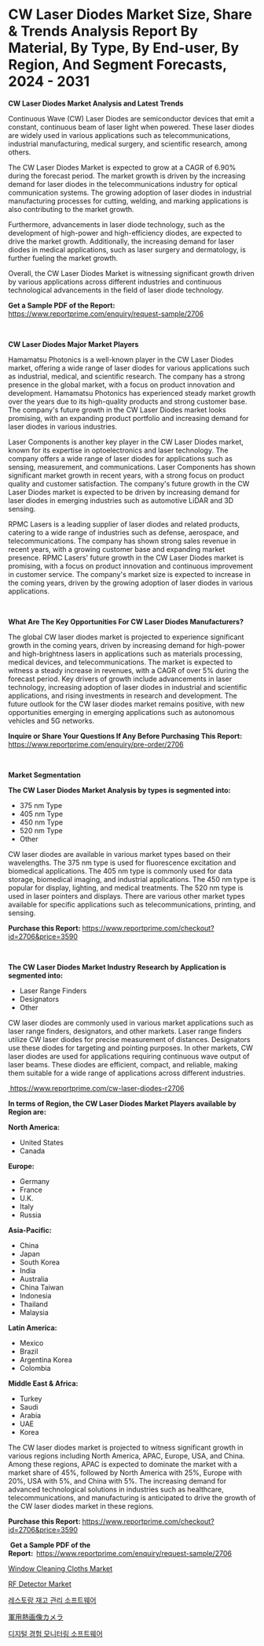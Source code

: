 <p><h1>CW Laser Diodes Market Size, Share & Trends Analysis Report By Material, By Type, By End-user, By Region, And Segment Forecasts, 2024 - 2031</h1></p><p><strong>CW Laser Diodes Market Analysis and Latest Trends</strong></p>
<p><p>Continuous Wave (CW) Laser Diodes are semiconductor devices that emit a constant, continuous beam of laser light when powered. These laser diodes are widely used in various applications such as telecommunications, industrial manufacturing, medical surgery, and scientific research, among others.</p><p>The CW Laser Diodes Market is expected to grow at a CAGR of 6.90% during the forecast period. The market growth is driven by the increasing demand for laser diodes in the telecommunications industry for optical communication systems. The growing adoption of laser diodes in industrial manufacturing processes for cutting, welding, and marking applications is also contributing to the market growth.</p><p>Furthermore, advancements in laser diode technology, such as the development of high-power and high-efficiency diodes, are expected to drive the market growth. Additionally, the increasing demand for laser diodes in medical applications, such as laser surgery and dermatology, is further fueling the market growth.</p><p>Overall, the CW Laser Diodes Market is witnessing significant growth driven by various applications across different industries and continuous technological advancements in the field of laser diode technology.</p></p>
<p><strong>Get a Sample PDF of the Report:&nbsp;</strong> <a href="https://www.reportprime.com/enquiry/request-sample/2706">https://www.reportprime.com/enquiry/request-sample/2706</a></p>
<p>&nbsp;</p>
<p><strong>CW Laser Diodes Major Market Players</strong></p>
<p><p>Hamamatsu Photonics is a well-known player in the CW Laser Diodes market, offering a wide range of laser diodes for various applications such as industrial, medical, and scientific research. The company has a strong presence in the global market, with a focus on product innovation and development. Hamamatsu Photonics has experienced steady market growth over the years due to its high-quality products and strong customer base. The company's future growth in the CW Laser Diodes market looks promising, with an expanding product portfolio and increasing demand for laser diodes in various industries.</p><p>Laser Components is another key player in the CW Laser Diodes market, known for its expertise in optoelectronics and laser technology. The company offers a wide range of laser diodes for applications such as sensing, measurement, and communications. Laser Components has shown significant market growth in recent years, with a strong focus on product quality and customer satisfaction. The company's future growth in the CW Laser Diodes market is expected to be driven by increasing demand for laser diodes in emerging industries such as automotive LiDAR and 3D sensing.</p><p>RPMC Lasers is a leading supplier of laser diodes and related products, catering to a wide range of industries such as defense, aerospace, and telecommunications. The company has shown strong sales revenue in recent years, with a growing customer base and expanding market presence. RPMC Lasers' future growth in the CW Laser Diodes market is promising, with a focus on product innovation and continuous improvement in customer service. The company's market size is expected to increase in the coming years, driven by the growing adoption of laser diodes in various applications.</p></p>
<p>&nbsp;</p>
<p><strong>What Are The Key Opportunities For CW Laser Diodes Manufacturers?</strong></p>
<p><p>The global CW laser diodes market is projected to experience significant growth in the coming years, driven by increasing demand for high-power and high-brightness lasers in applications such as materials processing, medical devices, and telecommunications. The market is expected to witness a steady increase in revenues, with a CAGR of over 5% during the forecast period. Key drivers of growth include advancements in laser technology, increasing adoption of laser diodes in industrial and scientific applications, and rising investments in research and development. The future outlook for the CW laser diodes market remains positive, with new opportunities emerging in emerging applications such as autonomous vehicles and 5G networks.</p></p>
<p><strong>Inquire or Share Your Questions If Any Before Purchasing This Report:</strong> <a href="https://www.reportprime.com/enquiry/pre-order/2706">https://www.reportprime.com/enquiry/pre-order/2706</a></p>
<p>&nbsp;</p>
<p><strong>Market Segmentation</strong></p>
<p><strong>The CW Laser Diodes Market Analysis by types is segmented into:</strong></p>
<p><ul><li>375 nm Type</li><li>405 nm Type</li><li>450 nm Type</li><li>520 nm Type</li><li>Other</li></ul></p>
<p><p>CW laser diodes are available in various market types based on their wavelengths. The 375 nm type is used for fluorescence excitation and biomedical applications. The 405 nm type is commonly used for data storage, biomedical imaging, and industrial applications. The 450 nm type is popular for display, lighting, and medical treatments. The 520 nm type is used in laser pointers and displays. There are various other market types available for specific applications such as telecommunications, printing, and sensing.</p></p>
<p><strong>Purchase this Report:&nbsp;</strong><a href="https://www.reportprime.com/checkout?id=2706&price=3590">https://www.reportprime.com/checkout?id=2706&price=3590</a></p>
<p>&nbsp;</p>
<p><strong>The CW Laser Diodes Market Industry Research by Application is segmented into:</strong></p>
<p><ul><li>Laser Range Finders</li><li>Designators</li><li>Other</li></ul></p>
<p><p>CW laser diodes are commonly used in various market applications such as laser range finders, designators, and other markets. Laser range finders utilize CW laser diodes for precise measurement of distances. Designators use these diodes for targeting and pointing purposes. In other markets, CW laser diodes are used for applications requiring continuous wave output of laser beams. These diodes are efficient, compact, and reliable, making them suitable for a wide range of applications across different industries.</p></p>
<p><a href="https://www.reportprime.com/cw-laser-diodes-r2706">&nbsp;https://www.reportprime.com/cw-laser-diodes-r2706</a></p>
<p><strong>In terms of Region, the CW Laser Diodes Market Players available by Region are:</strong></p>
<p>
    <p> <strong> North America: </strong>
        <ul>
            <li>United States</li>
            <li>Canada</li>
        </ul>
        </p> 
    <p> <strong> Europe: </strong>
        <ul>
            <li>Germany</li>
            <li>France</li>
            <li>U.K.</li>
            <li>Italy</li>
            <li>Russia</li>
        </ul>
        </p> 
    <p> <strong> Asia-Pacific: </strong>
        <ul>
            <li>China</li>
            <li>Japan</li>
            <li>South Korea</li>
            <li>India</li>
            <li>Australia</li>
            <li>China Taiwan</li>
            <li>Indonesia</li>
            <li>Thailand</li>
            <li>Malaysia</li>
        </ul>
        </p> 
    <p> <strong> Latin America: </strong>
        <ul>
            <li>Mexico</li>
            <li>Brazil</li>
            <li>Argentina Korea</li>
            <li>Colombia</li>
        </ul>
        </p> 
    <p> <strong> Middle East & Africa: </strong>
        <ul>
            <li>Turkey</li>
            <li>Saudi</li>
            <li>Arabia</li>
            <li>UAE</li>
            <li>Korea</li>
        </ul>
    </p>
    </p>
<p><p>The CW laser diodes market is projected to witness significant growth in various regions including North America, APAC, Europe, USA, and China. Among these regions, APAC is expected to dominate the market with a market share of 45%, followed by North America with 25%, Europe with 20%, USA with 5%, and China with 5%. The increasing demand for advanced technological solutions in industries such as healthcare, telecommunications, and manufacturing is anticipated to drive the growth of the CW laser diodes market in these regions.</p></p>
<p><strong>Purchase this Report: </strong><a href="https://www.reportprime.com/checkout?id=2706&price=3590">https://www.reportprime.com/checkout?id=2706&price=3590</a></p>
<p>&nbsp;<strong>Get a Sample PDF of the Report:&nbsp;&nbsp;</strong><a href="https://www.reportprime.com/enquiry/request-sample/2706">https://www.reportprime.com/enquiry/request-sample/2706</a></p>
<p><strong></strong></p>
<p><p><a href="https://issuu.com/reportprime-2/docs/window-cleaning-cloths-market-size-2030.pptx">Window Cleaning Cloths Market</a></p><p><a href="https://github.com/brenzgnarento/Market-Research-Report-List-2/blob/main/rf-detector-market.md">RF Detector Market</a></p><p><a href="https://github.com/camron674/Market-Research-Report-List-1/blob/main/619623269374.md">레스토랑 재고 관리 소프트웨어</a></p><p><a href="https://github.com/hilmi-2a/Market-Research-Report-List-1/blob/main/688522672492.md">軍用熱画像カメラ</a></p><p><a href="https://github.com/ROBERTS65DAVID/Market-Research-Report-List-1/blob/main/260810869375.md">디지털 경험 모니터링 소프트웨어</a></p></p>